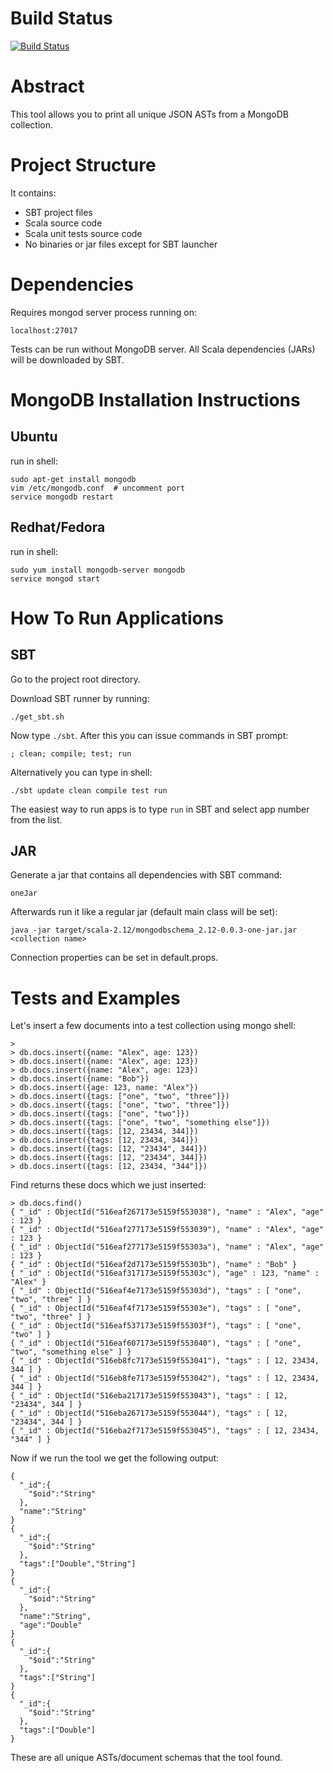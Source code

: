 Build Status
====================
[![Build Status](https://travis-ci.org/izmailoff/MongoDB-Schema-Analyzer.png?branch=master)](https://travis-ci.org/izmailoff/MongoDB-Schema-Analyzer)

Abstract
====================

This tool allows you to print all unique JSON ASTs from
a MongoDB collection.

Project Structure
====================

It contains:
* SBT project files
* Scala source code
* Scala unit tests source code
* No binaries or jar files except for SBT launcher

Dependencies
====================

Requires mongod server process running on:

    localhost:27017

Tests can be run without MongoDB server.
All Scala dependencies (JARs) will be downloaded by SBT.

MongoDB Installation Instructions
====================
Ubuntu
-------------
run in shell:

    sudo apt-get install mongodb
    vim /etc/mongodb.conf  # uncomment port
    service mongodb restart

Redhat/Fedora
-------------
run in shell:

    sudo yum install mongodb-server mongodb
    service mongod start

How To Run Applications
====================

SBT
-------------
Go to the project root directory.

Download SBT runner by running:

    ./get_sbt.sh

Now type `./sbt`. After this you can issue commands in SBT prompt:

    ; clean; compile; test; run

Alternatively you can type in shell:

    ./sbt update clean compile test run

The easiest way to run apps is to type `run` in SBT and select app number from the list.

JAR
-------------
Generate a jar that contains all dependencies with SBT command:

    oneJar

Afterwards run it like a regular jar (default main class will be set):

    java -jar target/scala-2.12/mongodbschema_2.12-0.0.3-one-jar.jar <collection name>

Connection properties can be set in default.props.

Tests and Examples
====================
Let's insert a few documents into a test collection using mongo shell:

    > 
    > db.docs.insert({name: "Alex", age: 123})
    > db.docs.insert({name: "Alex", age: 123})
    > db.docs.insert({name: "Alex", age: 123})
    > db.docs.insert({name: "Bob"})
    > db.docs.insert({age: 123, name: "Alex"})
    > db.docs.insert({tags: ["one", "two", "three"]})
    > db.docs.insert({tags: ["one", "two", "three"]})
    > db.docs.insert({tags: ["one", "two"]})
    > db.docs.insert({tags: ["one", "two", "something else"]})
    > db.docs.insert({tags: [12, 23434, 344]})
    > db.docs.insert({tags: [12, 23434, 344]})
    > db.docs.insert({tags: [12, "23434", 344]})
    > db.docs.insert({tags: [12, "23434", 344]})
    > db.docs.insert({tags: [12, 23434, "344"]})

Find returns these docs which we just inserted:

    > db.docs.find()
    { "_id" : ObjectId("516eaf267173e5159f553038"), "name" : "Alex", "age" : 123 }
    { "_id" : ObjectId("516eaf277173e5159f553039"), "name" : "Alex", "age" : 123 }
    { "_id" : ObjectId("516eaf277173e5159f55303a"), "name" : "Alex", "age" : 123 }
    { "_id" : ObjectId("516eaf2d7173e5159f55303b"), "name" : "Bob" }
    { "_id" : ObjectId("516eaf317173e5159f55303c"), "age" : 123, "name" : "Alex" }
    { "_id" : ObjectId("516eaf4e7173e5159f55303d"), "tags" : [ "one", "two", "three" ] }
    { "_id" : ObjectId("516eaf4f7173e5159f55303e"), "tags" : [ "one", "two", "three" ] }
    { "_id" : ObjectId("516eaf537173e5159f55303f"), "tags" : [ "one", "two" ] }
    { "_id" : ObjectId("516eaf607173e5159f553040"), "tags" : [ "one", "two", "something else" ] }
    { "_id" : ObjectId("516eb8fc7173e5159f553041"), "tags" : [ 12, 23434, 344 ] }
    { "_id" : ObjectId("516eb8fe7173e5159f553042"), "tags" : [ 12, 23434, 344 ] }
    { "_id" : ObjectId("516eba217173e5159f553043"), "tags" : [ 12, "23434", 344 ] }
    { "_id" : ObjectId("516eba267173e5159f553044"), "tags" : [ 12, "23434", 344 ] }
    { "_id" : ObjectId("516eba2f7173e5159f553045"), "tags" : [ 12, 23434, "344" ] }

Now if we run the tool we get the following output:

    {
      "_id":{
        "$oid":"String"
      },
      "name":"String"
    }
    {
      "_id":{
        "$oid":"String"
      },
      "tags":["Double","String"]
    }
    {
      "_id":{
        "$oid":"String"
      },
      "name":"String",
      "age":"Double"
    }
    {
      "_id":{
        "$oid":"String"
      },
      "tags":["String"]
    }
    {
      "_id":{
        "$oid":"String"
      },
      "tags":["Double"]
    }

These are all unique ASTs/document schemas that the tool found.


